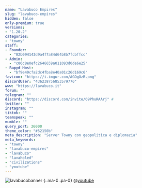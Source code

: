 ```yaml
---
name: "Lavabuco Empires" 
slug: "lavabuco-empires" 
hidden: false
only-premium: true
versions: 
- "1.20.2"
categories: 
- "towny"
staff: 
- Founder: 
  - "02b094143d9a4f7a84d64b8b7fcbffcc" 
- Admin: 
  - "c06c8e0efc2646659a011093d0de6e25" 
- Rapyd Host:
  - "bf9e49cfa2dc4fba8e40a01c26d169c6" 
favicon: "https://i.imgur.com/AGOgOzR.png" 
discordUser: "436238756853579776" 
www: "https://lavabuco.it" 
forum: "" 
telegram: "" 
discord: "https://discord.com/invite/69PhuRAArj" #
twitter: "" 
instagram: "" 
tiktok: "" 
teamspeak: "" 
mumble: ""
query_port: 26000 
theme_color: "#52150b" 
meta_description: "Server Towny con geopolitica e diplomazia"
meta_keywords:
- "towny"
- "lavabuco-empires"
- "lavabuco"
- "lavaholed"
- "civilizations"
- "youtube"
---
```

![lavabucobanner](https://lavabuco.it/assets/img/lavabucobanner.png) {:.ma-0 .pa-0}
@[youtube](https://www.youtube.com/watch?v=YIrMVN74lGU)
